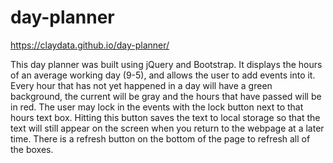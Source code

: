# day-planner
https://claydata.github.io/day-planner/

This day planner was built using jQuery and Bootstrap. It displays the hours of an average working day (9-5), and allows the user to add events into it. Every hour that has not yet happened in a day will have a green background, the current will be gray and the hours that have passed will be in red. The user may lock in the events with the lock button next to that hours text box. Hitting this button saves the text to local storage so that the text will still appear on the screen when you return to the webpage at a later time. There is a refresh button on the bottom of the page to refresh all of the boxes.

